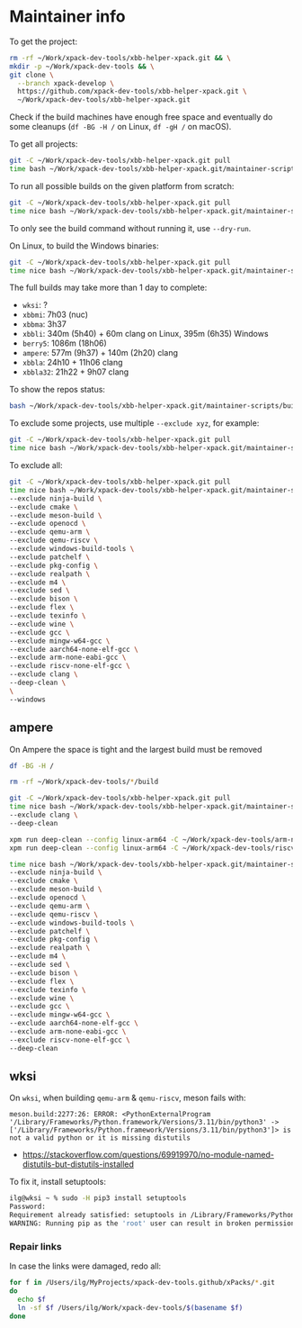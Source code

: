 # Maintainer info

To get the project:

```sh
rm -rf ~/Work/xpack-dev-tools/xbb-helper-xpack.git && \
mkdir -p ~/Work/xpack-dev-tools && \
git clone \
  --branch xpack-develop \
  https://github.com/xpack-dev-tools/xbb-helper-xpack.git \
  ~/Work/xpack-dev-tools/xbb-helper-xpack.git
```

Check if the build machines have enough free space and eventually
do some cleanups (`df -BG -H /` on Linux, `df -gH /` on macOS).

To get all projects:

```sh
git -C ~/Work/xpack-dev-tools/xbb-helper-xpack.git pull
time bash ~/Work/xpack-dev-tools/xbb-helper-xpack.git/maintainer-scripts/build-all.sh --clone
```

To run all possible builds on the given platform from scratch:

```sh
git -C ~/Work/xpack-dev-tools/xbb-helper-xpack.git pull
time nice bash ~/Work/xpack-dev-tools/xbb-helper-xpack.git/maintainer-scripts/build-all.sh --deep-clean
```

To only see the build command without running it, use `--dry-run`.

On Linux, to build the Windows binaries:

```sh
git -C ~/Work/xpack-dev-tools/xbb-helper-xpack.git pull
time nice bash ~/Work/xpack-dev-tools/xbb-helper-xpack.git/maintainer-scripts/build-all.sh --windows
```

The full builds may take more than 1 day to complete:

- `wksi`: ?
- `xbbmi`: 7h03 (nuc)
- `xbbma`: 3h37
- `xbbli`: 340m (5h40) + 60m clang on Linux, 395m (6h35) Windows
- `berry5`: 1086m (18h06)
- `ampere`: 577m (9h37) + 140m (2h20) clang
- `xbbla`: 24h10 + 11h06 clang
- `xbbla32`: 21h22 + 9h07 clang

To show the repos status:

```sh
bash ~/Work/xpack-dev-tools/xbb-helper-xpack.git/maintainer-scripts/build-all.sh --repos-status
```

To exclude some projects, use multiple `--exclude xyz`, for example:

```sh
git -C ~/Work/xpack-dev-tools/xbb-helper-xpack.git pull
time nice bash ~/Work/xpack-dev-tools/xbb-helper-xpack.git/maintainer-scripts/build-all.sh --deep-clean --exclude clang
```

To exclude all:

```sh
git -C ~/Work/xpack-dev-tools/xbb-helper-xpack.git pull
time nice bash ~/Work/xpack-dev-tools/xbb-helper-xpack.git/maintainer-scripts/build-all.sh \
--exclude ninja-build \
--exclude cmake \
--exclude meson-build \
--exclude openocd \
--exclude qemu-arm \
--exclude qemu-riscv \
--exclude windows-build-tools \
--exclude patchelf \
--exclude pkg-config \
--exclude realpath \
--exclude m4 \
--exclude sed \
--exclude bison \
--exclude flex \
--exclude texinfo \
--exclude wine \
--exclude gcc \
--exclude mingw-w64-gcc \
--exclude aarch64-none-elf-gcc \
--exclude arm-none-eabi-gcc \
--exclude riscv-none-elf-gcc \
--exclude clang \
--deep-clean \
\
--windows

```

## ampere

On Ampere the space is tight and the largest build must be
removed

```sh
df -BG -H /

rm -rf ~/Work/xpack-dev-tools/*/build

git -C ~/Work/xpack-dev-tools/xbb-helper-xpack.git pull
time nice bash ~/Work/xpack-dev-tools/xbb-helper-xpack.git/maintainer-scripts/build-all.sh \
--exclude clang \
--deep-clean

xpm run deep-clean --config linux-arm64 -C ~/Work/xpack-dev-tools/arm-none-eabi-gcc-xpack.git
xpm run deep-clean --config linux-arm64 -C ~/Work/xpack-dev-tools/riscv-none-elf-gcc-xpack.git

time nice bash ~/Work/xpack-dev-tools/xbb-helper-xpack.git/maintainer-scripts/build-all.sh \
--exclude ninja-build \
--exclude cmake \
--exclude meson-build \
--exclude openocd \
--exclude qemu-arm \
--exclude qemu-riscv \
--exclude windows-build-tools \
--exclude patchelf \
--exclude pkg-config \
--exclude realpath \
--exclude m4 \
--exclude sed \
--exclude bison \
--exclude flex \
--exclude texinfo \
--exclude wine \
--exclude gcc \
--exclude mingw-w64-gcc \
--exclude aarch64-none-elf-gcc \
--exclude arm-none-eabi-gcc \
--exclude riscv-none-elf-gcc \
--deep-clean

```

## wksi

On `wksi`, when building  `qemu-arm` & `qemu-riscv`, meson fails with:

```
meson.build:2277:26: ERROR: <PythonExternalProgram '/Library/Frameworks/Python.framework/Versions/3.11/bin/python3' -> ['/Library/Frameworks/Python.framework/Versions/3.11/bin/python3']> is not a valid python or it is missing distutils
```

- https://stackoverflow.com/questions/69919970/no-module-named-distutils-but-distutils-installed

To fix it, install setuptools:

```sh
ilg@wksi ~ % sudo -H pip3 install setuptools
Password:
Requirement already satisfied: setuptools in /Library/Frameworks/Python.framework/Versions/3.11/lib/python3.11/site-packages (65.5.0)
WARNING: Running pip as the 'root' user can result in broken permissions and conflicting behaviour with the system package manager. It is recommended to use a virtual environment instead: https://pip.pypa.io/warnings/venv
```

### Repair links

In case the links were damaged, redo all:

```sh
for f in /Users/ilg/MyProjects/xpack-dev-tools.github/xPacks/*.git
do
  echo $f
  ln -sf $f /Users/ilg/Work/xpack-dev-tools/$(basename $f)
done
```
